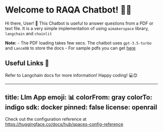# Welcome to RAQA Chatbot! 🚀🤖

Hi there, User! 👋 This Chatbot is useful to answer questions from a PDF or text file. 
It is a very simple implementation of using `aimakerspace` library, `langchain` and `chainlit`

**Note:**
    - The PDF loading takes few secs. The chatbot uses `gpt-3.5-turbo` and `LanceDB` to store the docs
    - For sample pdfs you can get [here](https://arxiv.org/pdf/2310.06825.pdf)

## Useful Links 🔗

Refer to Langchain docs for more information! Happy coding! 💻😊


---
title: Llm App
emoji: 📊
colorFrom: gray
colorTo: indigo
sdk: docker
pinned: false
license: openrail
---

Check out the configuration reference at https://huggingface.co/docs/hub/spaces-config-reference
